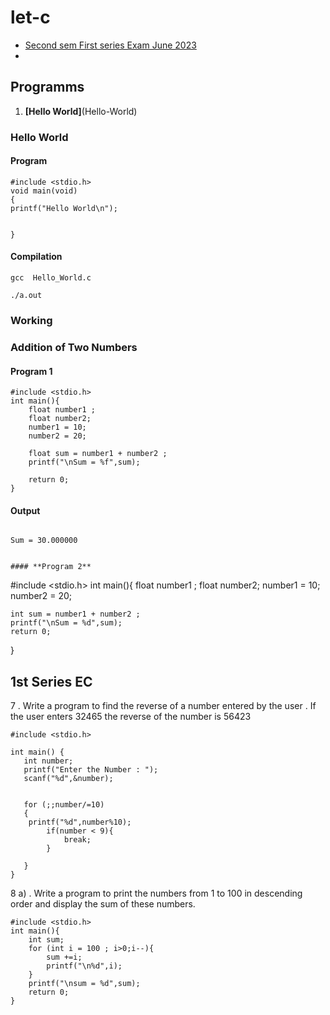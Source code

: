 # let-c

- [Second sem First series Exam June 2023](1st-series-ec)
- 

## Programms 

1. **[Hello World]**(Hello-World)


### **Hello World**

#### Program

```
#include <stdio.h>
void main(void)
{
printf("Hello World\n");


}

```
#### Compilation

```
gcc  Hello_World.c

./a.out

```

### Working


### **Addition of Two Numbers**

#### **Program** 1 
```
#include <stdio.h>
int main(){
    float number1 ;
    float number2;
    number1 = 10;
    number2 = 20;

    float sum = number1 + number2 ; 
    printf("\nSum = %f",sum);

    return 0;
}

```

#### **Output**

```

Sum = 30.000000 


#### **Program 2**

```

#include <stdio.h>
int main(){
    float number1 ;
    float number2;
    number1 = 10;
    number2 = 20;

    int sum = number1 + number2 ; 
    printf("\nSum = %d",sum);
    return 0;
}






## 1st Series EC

7 .  Write a program to find the reverse of a number entered by the user . If the user enters 32465 the reverse of the number is 56423

```
#include <stdio.h>

int main() {
   int number;
   printf("Enter the Number : ");
   scanf("%d",&number);

  
   for (;;number/=10)
   {
    printf("%d",number%10);
        if(number < 9){
            break;
        }

   }
}

```


8 a) . Write a program to print the numbers from 1 to 100 in descending order and display the sum of these numbers.
```
#include <stdio.h>
int main(){
    int sum;
    for (int i = 100 ; i>0;i--){
        sum +=i;
        printf("\n%d",i);
    }
    printf("\nsum = %d",sum);
    return 0;
}
```
